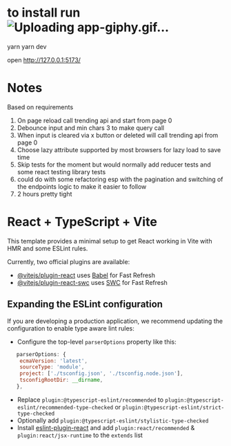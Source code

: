 
# to install run![Uploading app-giphy.gif…]()


yarn
yarn dev

open http://127.0.0.1:5173/

# Notes

Based on requirements

1. On page reload call trending api and start from page 0
2. Debounce input and min chars 3 to make query call
3. When input is cleared via x button or deleted will call trending api from page 0
4. Choose lazy attribute supported by most browsers for lazy load to save time
5. Skip tests for the moment but would normally add reducer tests and some react testing library tests
6. could do with some refactoring esp with the pagination and switching of the endpoints logic to make it easier to follow
7. 2 hours pretty tight

# React + TypeScript + Vite

This template provides a minimal setup to get React working in Vite with HMR and some ESLint rules.

Currently, two official plugins are available:

- [@vitejs/plugin-react](https://github.com/vitejs/vite-plugin-react/blob/main/packages/plugin-react/README.md) uses [Babel](https://babeljs.io/) for Fast Refresh
- [@vitejs/plugin-react-swc](https://github.com/vitejs/vite-plugin-react-swc) uses [SWC](https://swc.rs/) for Fast Refresh

## Expanding the ESLint configuration

If you are developing a production application, we recommend updating the configuration to enable type aware lint rules:

- Configure the top-level `parserOptions` property like this:

```js
   parserOptions: {
    ecmaVersion: 'latest',
    sourceType: 'module',
    project: ['./tsconfig.json', './tsconfig.node.json'],
    tsconfigRootDir: __dirname,
   },
```

- Replace `plugin:@typescript-eslint/recommended` to `plugin:@typescript-eslint/recommended-type-checked` or `plugin:@typescript-eslint/strict-type-checked`
- Optionally add `plugin:@typescript-eslint/stylistic-type-checked`
- Install [eslint-plugin-react](https://github.com/jsx-eslint/eslint-plugin-react) and add `plugin:react/recommended` & `plugin:react/jsx-runtime` to the `extends` list
